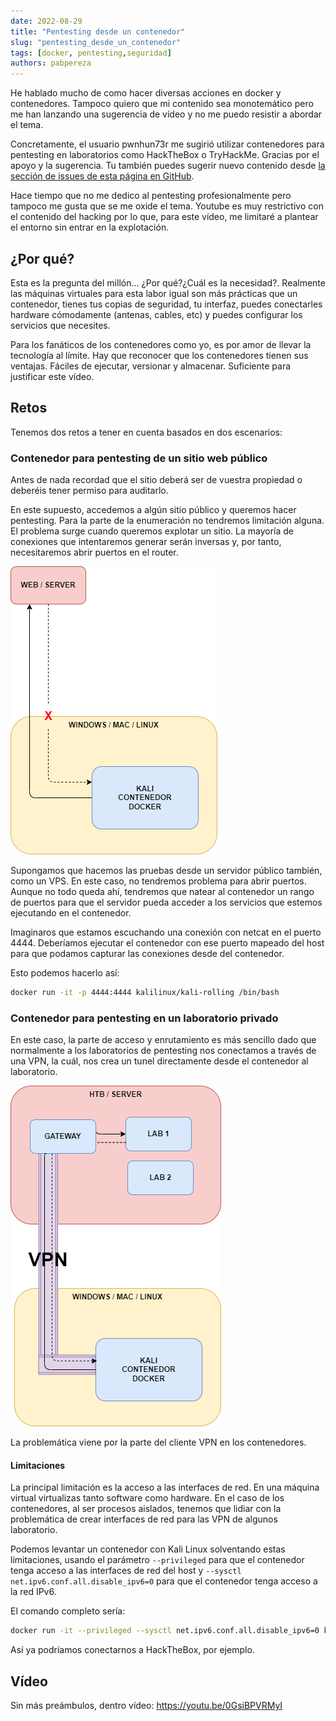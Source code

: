 ```yaml
---
date: 2022-08-29
title: "Pentesting desde un contenedor"
slug: "pentesting_desde_un_contenedor"
tags: [docker, pentesting,seguridad]
authors: pabpereza 
---
```


He hablado mucho de como hacer diversas acciones en docker y contenedores. Tampoco quiero que mi contenido sea monotemático pero
me han lanzando una sugerencia de vídeo y no me puedo resistir a abordar el tema.

Concretamente, el usuario pwnhun73r me sugirió utilizar contenedores para pentesting en laboratorios como HackTheBox o TryHackMe. Gracias por el apoyo y la sugerencia. Tu también puedes sugerir nuevo contenido desde [la sección de issues de esta página en GitHub](https://github.com/pabpereza/pabpereza/issues).

Hace tiempo que no me dedico al pentesting profesionalmente pero tampoco me gusta que se me oxide el tema. Youtube es muy restrictivo con el contenido del hacking por lo que, para este vídeo, me limitaré a plantear el entorno sin entrar en la explotación.


## ¿Por qué?
Esta es la pregunta del millón... ¿Por qué?¿Cuál es la necesidad?. Realmente las máquinas virtuales para esta labor igual son más prácticas que un contenedor, tienes tus copias de seguridad, tu interfaz, puedes conectarles hardware cómodamente (antenas, cables, etc) y puedes configurar los servicios que necesites.

Para los fanáticos de los contenedores como yo, es por amor de llevar la tecnología al límite. Hay que reconocer que los contenedores tienen sus ventajas. Fáciles de ejecutar, versionar y almacenar. Suficiente para justificar este vídeo.

## Retos
Tenemos dos retos a tener en cuenta basados en dos escenarios:

### Contenedor para pentesting de un sitio web público
Antes de nada recordad que el sitio deberá ser de vuestra propiedad o deberéis tener permiso para auditarlo. 


En este supuesto, accedemos a algún sitio público y queremos hacer pentesting. Para la parte de la enumeración no tendremos limitación alguna. El problema surge cuando queremos explotar un sitio. La mayoría de conexiones que intentaremos generar serán inversas y, por tanto, necesitaremos abrir puertos en el router.

![](web_container.drawio.png)

Supongamos que hacemos las pruebas desde un servidor público también, como un VPS. En este caso, no tendremos problema para abrir puertos. Aunque no todo queda ahí, tendremos que natear al contenedor un rango de puertos para que el servidor pueda acceder a los servicios que estemos ejecutando en el contenedor.

Imaginaros que estamos escuchando una conexión con netcat en el puerto 4444. Deberíamos ejecutar el contenedor con ese puerto mapeado del host para que podamos capturar las conexiones desde del contenedor.

Esto podemos hacerlo así:

```bash
docker run -it -p 4444:4444 kalilinux/kali-rolling /bin/bash
```

### Contenedor para pentesting en un laboratorio privado
En este caso, la parte de acceso y enrutamiento es más sencillo dado que normalmente a los laboratorios de pentesting nos conectamos a través de una VPN, la cuál, nos crea un tunel directamente desde el contenedor al laboratorio.

![](lab_container.drawio.png)


La problemática viene por la parte del cliente VPN en los contenedores.

#### Limitaciones
La principal limitación es la acceso a las interfaces de red. En una máquina virtual virtualizas tanto software como hardware. En el caso de los contenedores, al ser procesos aislados, tenemos que lidiar con la problemática de crear interfaces de red para las VPN de algunos laboratorio.

Podemos levantar un contenedor con Kali Linux solventando estas limitaciones, usando el parámetro `--privileged` para que el contenedor tenga acceso a las interfaces de red del host y `--sysctl net.ipv6.conf.all.disable_ipv6=0` para que el contenedor tenga acceso a la red IPv6.

El comando completo sería:
```bash
docker run -it --privileged --sysctl net.ipv6.conf.all.disable_ipv6=0 kalilinux/kali-rolling /bin/bash
```

Así ya podríamos conectarnos a HackTheBox, por ejemplo.

## Vídeo 
Sin más preámbulos, dentro vídeo:
https://youtu.be/0GsiBPVRMyI 
